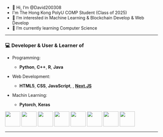 - 👋 Hi, I’m @David200308
- I'm The Hong Kong PolyU COMP Student (Class of 2025)
- 👀 I’m interested in Machine Learning & Blockchain Develop & Web Develop
- 🌱 I’m currently learning Computer Science

---

### 💻 Developer & User & Learner of
- Programming: 
  - **Python**, **C++**, **R**, **Java**

- Web Development: 
  - **HTML5**, **CSS**, **JavaScript**, , [**Next.JS**](https://nextjs.org/)

- Machin Learning:
  - **Pytorch**, **Keras**

<code><a href="https://www.java.com/" target="_blank"><img height="50" src="https://www.vectorlogo.zone/logos/java/java-horizontal.svg"></a></code>
<code><a href="https://www.python.org/" target="_blank"><img height="50" src="https://www.vectorlogo.zone/logos/python/python-ar21.svg"></a></code>
<code><a href="https://isocpp.org/" target="_blank"><img height="50" src="http://www.cplusplus.org/assets/images/b57c66566dd5286a036435b570d1740f.png"></a></code>
<code><a href="https://www.r-project.org/" target="_blank"><img height="50" src="https://www.vectorlogo.zone/logos/r-project/r-project-icon.svg"></a></code>
<code><a href="https://html.spec.whatwg.org/multipage/" target="_blank"><img height="50" src="https://www.vectorlogo.zone/logos/w3_html5/w3_html5-ar21.svg"></a></code> <code><a href="https://www.w3.org/Style/CSS/Overview.en.html" target="_blank"><img height="50" src="https://www.vectorlogo.zone/logos/w3_css/w3_css-ar21.svg"></a></code> 
<code><a href="https://www.javascript.com/" target="_blank"><img height="50" src="https://www.vectorlogo.zone/logos/javascript/javascript-ar21.svg"></a></code>
<code><a href="https://nextjs.org/" target="_blank"><img height="50" src="https://static-00.iconduck.com/assets.00/next-js-icon-512x512-zuauazrk.png"><i class="cib-next-js"></i></a></code>
 
---


<!---
David200308/David200308 is a ✨ special ✨ repository because its `README.md` (this file) appears on your GitHub profile.
You can click the Preview link to take a look at your changes.
--->
